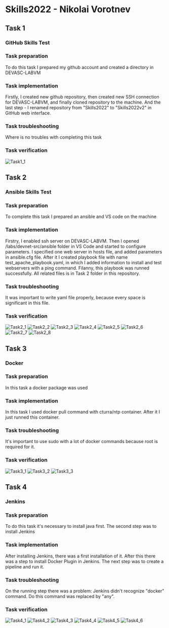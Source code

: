 # Skills2022 - Nikolai Vorotnev
## Task 1
### GitHub Skills Test
### Task preparation
To do this task I prepared my github account and created a directory in DEVASC-LABVM
### Task implementation
Firstly, I created new github repository, then created new SSH connection for DEVASC-LABVM, and finally cloned repository to the machine.
And the last step - I renamed repository from "Skills2022" to "Skills2022v2" in GitHub web interface.
### Task troubleshooting
Where is no troubles with completing this task
### Task verification
![Task1_1](https://github.com/vrtnev/Skills2022/blob/main/Screenshots/Task1_1.png)
## Task 2
### Ansible Skills Test
### Task preparation
To complete this task I prepared an ansible and VS code on the machine
### Task implementation
Firstry, I enabled ssh server on DEVASC-LABVM. Then I opened /labs/devnet-src/ansible folder in VS Code and started to configure parameters.
I specified one web server in hosts file, and added parameters in ansible.cfg file.
After it I created playbook file with name test_apache_playbook.yaml, in which I added information to install and test webservers with a ping command.
Filanny, this playbook was runned successfully.
All related files is in Task 2 folder in this repository.
### Task troubleshooting
It was important to write yaml file properly, because every space is significant in this file.
### Task verification
![Task2_1](https://github.com/vrtnev/Skills2022/blob/main/Screenshots/Task2_1.png)
![Task2_2](https://github.com/vrtnev/Skills2022/blob/main/Screenshots/Task2_2.png)
![Task2_3](https://github.com/vrtnev/Skills2022/blob/main/Screenshots/Task2_3.png)
![Task2_4](https://github.com/vrtnev/Skills2022/blob/main/Screenshots/Task2_4.png)
![Task2_5](https://github.com/vrtnev/Skills2022/blob/main/Screenshots/Task2_5.png)
![Task2_6](https://github.com/vrtnev/Skills2022/blob/main/Screenshots/Task2_6.png)
![Task2_7](https://github.com/vrtnev/Skills2022/blob/main/Screenshots/Task2_7.png)
![Task2_8](https://github.com/vrtnev/Skills2022/blob/main/Screenshots/Task2_8.png)
## Task 3
### Docker
### Task preparation
In this task a docker package was used
### Task implementation
In this task I used docker pull command with cturra/ntp container. After it I just runned this container.
### Task troubleshooting
It's important to use sudo with a lot of docker commands because root is required for it.
### Task verification
![Task3_1](https://github.com/vrtnev/Skills2022/blob/main/Screenshots/Task3_1.png)
![Task3_2](https://github.com/vrtnev/Skills2022/blob/main/Screenshots/Task3_2.png)
![Task3_3](https://github.com/vrtnev/Skills2022/blob/main/Screenshots/Task3_3.png)
## Task 4
### Jenkins
### Task preparation
To do this task it's necessary to install java first. The second step was to install Jenkins
### Task implementation
After installing Jenkins, there was a first installation of it.
After this there was a step to install Docker Plugin in Jenkins.
The next step was to create a pipeline and run it.
### Task troubleshooting
On the running step there was a problem: Jenkins didn't recognize "docker" command. Do this command was replaced by "any".
### Task verification
![Task4_1](https://github.com/vrtnev/Skills2022/blob/main/Screenshots/Task4_1.png)
![Task4_2](https://github.com/vrtnev/Skills2022/blob/main/Screenshots/Task4_2.png)
![Task4_3](https://github.com/vrtnev/Skills2022/blob/main/Screenshots/Task4_3.png)
![Task4_4](https://github.com/vrtnev/Skills2022/blob/main/Screenshots/Task4_4.png)
![Task4_5](https://github.com/vrtnev/Skills2022/blob/main/Screenshots/Task4_5.png)
![Task4_6](https://github.com/vrtnev/Skills2022/blob/main/Screenshots/Task4_6.png)

